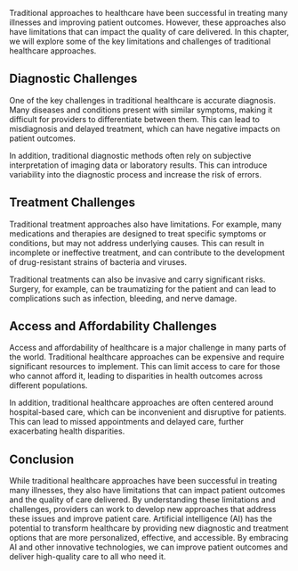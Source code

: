 
Traditional approaches to healthcare have been successful in treating many illnesses and improving patient outcomes. However, these approaches also have limitations that can impact the quality of care delivered. In this chapter, we will explore some of the key limitations and challenges of traditional healthcare approaches.

Diagnostic Challenges
---------------------

One of the key challenges in traditional healthcare is accurate diagnosis. Many diseases and conditions present with similar symptoms, making it difficult for providers to differentiate between them. This can lead to misdiagnosis and delayed treatment, which can have negative impacts on patient outcomes.

In addition, traditional diagnostic methods often rely on subjective interpretation of imaging data or laboratory results. This can introduce variability into the diagnostic process and increase the risk of errors.

Treatment Challenges
--------------------

Traditional treatment approaches also have limitations. For example, many medications and therapies are designed to treat specific symptoms or conditions, but may not address underlying causes. This can result in incomplete or ineffective treatment, and can contribute to the development of drug-resistant strains of bacteria and viruses.

Traditional treatments can also be invasive and carry significant risks. Surgery, for example, can be traumatizing for the patient and can lead to complications such as infection, bleeding, and nerve damage.

Access and Affordability Challenges
-----------------------------------

Access and affordability of healthcare is a major challenge in many parts of the world. Traditional healthcare approaches can be expensive and require significant resources to implement. This can limit access to care for those who cannot afford it, leading to disparities in health outcomes across different populations.

In addition, traditional healthcare approaches are often centered around hospital-based care, which can be inconvenient and disruptive for patients. This can lead to missed appointments and delayed care, further exacerbating health disparities.

Conclusion
----------

While traditional healthcare approaches have been successful in treating many illnesses, they also have limitations that can impact patient outcomes and the quality of care delivered. By understanding these limitations and challenges, providers can work to develop new approaches that address these issues and improve patient care. Artificial intelligence (AI) has the potential to transform healthcare by providing new diagnostic and treatment options that are more personalized, effective, and accessible. By embracing AI and other innovative technologies, we can improve patient outcomes and deliver high-quality care to all who need it.

